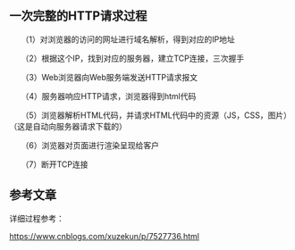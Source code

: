 ## 一次完整的HTTP请求过程

　　（1）对浏览器的访问的网址进行域名解析，得到对应的IP地址

　　（2）根据这个IP，找到对应的服务器，建立TCP连接，三次握手

　　（3）Web浏览器向Web服务端发送HTTP请求报文

　　（4）服务器响应HTTP请求，浏览器得到html代码

　　（5）浏览器解析HTML代码，并请求HTML代码中的资源（JS，CSS，图片）（这是自动向服务器请求下载的）

　　（6）浏览器对页面进行渲染呈现给客户

　　（7）断开TCP连接



## 参考文章

详细过程参考：

https://www.cnblogs.com/xuzekun/p/7527736.html